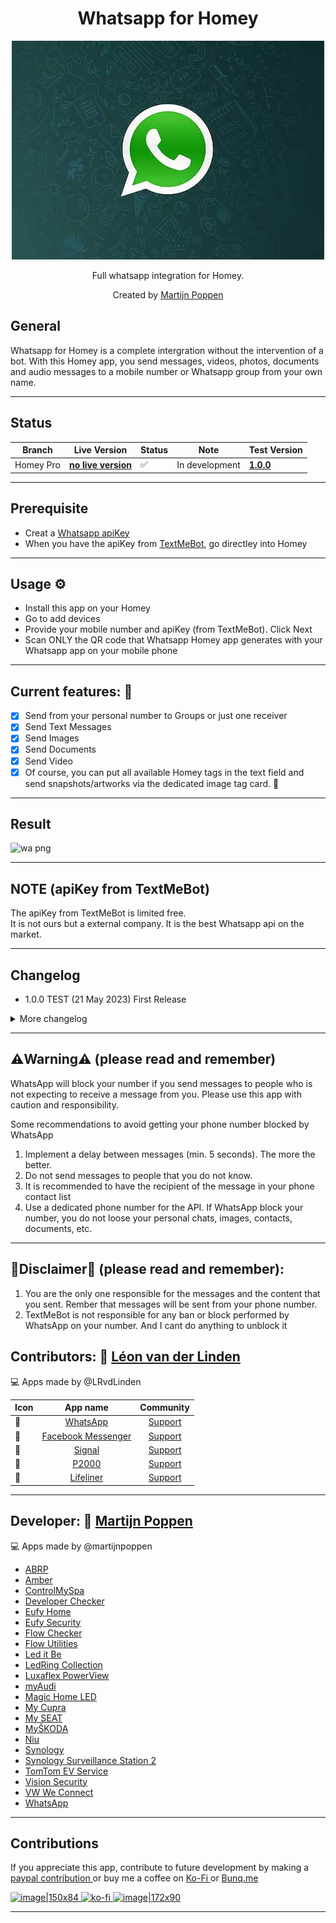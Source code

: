 <h1 align="center">Whatsapp for Homey</h1>

<p align="center">
  <a href="https://homey.app/nl-nl/apps/author/5e2daad2e3e0da0ca754b6a8/page/0/">
    <img src="https://raw.githubusercontent.com/martijnpoppen/com.whatsapp/main/assets/images/large.jpg" />
  </a>
</p>

<p align="center">Full whatsapp integration for Homey.</p>


<p align="center">Created by <a href="https://homey.app/nl-nl/apps/author/5e2daad2e3e0da0ca754b6a8/page/0/">Martijn Poppen</a></p> 
  

## General
Whatsapp for Homey is a complete intergration without the intervention of a bot. With this Homey app, you send messages, videos, photos, documents and audio messages to a mobile number or Whatsapp group from your own name.


---


## Status

|Branch|Live Version|Status|Note| Test Version |
| --- | --- | --- | --- | --- |
|Homey Pro|**[no live version](https://homey.app/nl-nl/app/martijnpoppen/com.whatsapp)**|:white_check_mark:|In development| **[1.0.0](https://homey.app/nl-nl/app/martijnpoppen/com.whatsapp/test)** |

---

## Prerequisite
- Creat a [Whatsapp apiKey](https://textmebot.com/#lepopup-NewApiKey) 
- When you have the apiKey from [TextMeBot](https://textmebot.com/#lepopup-NewApiKey), go directley into Homey

---

## Usage ⚙
- Install this app on your Homey
- Go to add devices
- Provide your mobile number and apiKey (from TextMeBot). Click Next
- Scan ONLY the QR code that Whatsapp Homey app generates with your Whatsapp app on your mobile phone

---

## Current features: 🔧
- [x] Send from your personal number to Groups or just one receiver
- [x] Send Text Messages
- [x] Send Images
- [x] Send Documents
- [x] Send Video
- [x] Of course, you can put all available Homey tags in the text field and send snapshots/artworks via the dedicated image tag card. :tada:

---

## Result
![wa png](https://github.com/martijnpoppen/com.whatsapp/assets/77990847/6ce276c0-5923-422c-9a50-4327176a3a23)

---

## NOTE (apiKey from TextMeBot)
The apiKey from TextMeBot is limited free. <br>
It is not ours but a external company. It is the best Whatsapp api on the market.


---

## Changelog
- 1.0.0 TEST (21 May 2023) First Release

<details>
<summary>More changelog</summary>
<br><br>
<pre>
- 0.0.1 Initinal release
</pre>
</details>

---

## ⚠️Warning⚠️ (please read and remember)
WhatsApp will block your number if you send messages to people who is not expecting to receive a message from you.
Please use this app with caution and responsibility.

Some recommendations to avoid getting your phone number blocked by WhatsApp
1) Implement a delay between messages (min. 5 seconds). The more the better.
2) Do not send messages to people that you do not know.
3) It is recommended to have the recipient of the message in your phone contact list
4) Use a dedicated phone number for the API. If WhatsApp block your number, you do not loose your personal chats, images, contacts, documents, etc.

---

## 🚨Disclaimer🚨 (please read and remember):
1) You are the only one responsible for the messages and the content that you sent. Rember that messages will be sent from your phone number.
2) TextMeBot is not responsible for any ban or block performed by WhatsApp on your number. And I cant do anything to unblock it


## Contributors: 🔧 <a href="https://homey.app/nl-nl/apps/author/5d4da77a2c836a50f6936070/page/0/">Léon van der Linden</a>

💻 Apps made by @LRvdLinden

| Icon | App name | Community |
|------|:--------------:|:-------:|
| 💬 | [WhatsApp](https://homey.app/nl-nl/app/martijnpoppen/com.whatsapp) | [Support](https://community.homey.app/t/app-pro-facebook-messenger-coming-soon/84702) |
| 💬 | [Facebook Messenger](https://homey.app/nl-nl/app/nl.lrvdlinden.fb/Facebook-Messenger/test/) | [Support](https://community.homey.app/t/app-pro-facebook-messenger-coming-soon/84702) |
| 💬 | [Signal](https://homey.app/nl-nl/app/nl.lrvdlinden.signal/test/) | [Support](https://community.homey.app/t/app-pro-signal-messenger/83624) |
| 🚨 | [P2000](https://homey.app/nl-nl/app/nl.lrvdlinden.p2000/test/) | [Support](https://community.homey.app/t/app-pro-p2000/83738) |
| 🚁 | [Lifeliner](https://homey.app/nl-nl/app/nl.lrvdlinden.lifeliner/test/) | [Support](https://community.homey.app/t/app-pro-lifeline-alerts-for-homey/83742) |

---
## Developer: 🔧 <a href="https://homey.app/nl-nl/apps/author/5e2daad2e3e0da0ca754b6a8/page/0/">Martijn Poppen</a>

💻 Apps made by @martijnpoppen

* [ABRP ](https://community.homey.app/t/app-pro-a-better-route-planner-abrp/81861)
* [Amber](https://community.homey.app/t/app-amber-pro/50486)
* [ControlMySpa ](https://community.homey.app/t/app-pro-controlmyspa/57870)
* [Developer Checker ](https://github.com/martijnpoppen)
* [Eufy Home](https://community.homey.app/t/app-eufy-home/46610)
* [Eufy Security](https://community.homey.app/t/app-eufy-security/44921)
* [Flow Checker](https://community.homey.app/t/app-flowchecker/50986)
* [Flow Utilities ](https://community.homey.app/t/app-pro-flow-utilities/53027)
* [Led it Be](https://community.homey.app/t/app-pro-led-it-be/64674)
* [LedRing Collection](https://community.homey.app/t/app-led-ring-collection/44946)
* [Luxaflex PowerView ](https://community.homey.app/t/app-pro-powerview-luxaflex-hunter-douglas/71319)
* [myAudi](https://community.homey.app/t/app-pro-development-vag-connect-we-connect-myaudi-myskoda-my-seat/62196)
* [Magic Home LED](https://community.homey.app/t/app-magic-home-led/1750)
* [My Cupra](https://community.homey.app/t/app-pro-development-vag-connect-we-connect-myaudi-myskoda-my-seat/62196)
* [My SEAT](https://community.homey.app/t/app-pro-development-vag-connect-we-connect-myaudi-myskoda-my-seat/62196)
* [MyŠKODA](https://community.homey.app/t/app-pro-development-vag-connect-we-connect-myaudi-myskoda-my-seat/62196)
* [Niu](https://community.homey.app/t/app-niu/46185)
* [Synology](https://community.homey.app/t/app-synology-diskstation/49744)
* [Synology Surveillance Station 2](https://community.homey.app/t/app-pro-surveillance-station/71552)
* [TomTom EV Service ](https://community.homey.app/t/app-pro-tomtom-ev-service/58383)
* [Vision Security](https://community.homey.app/t/app-vision-security/44945)
* [VW We Connect](https://community.homey.app/t/app-pro-development-vag-connect-we-connect-myaudi-myskoda-my-seat/62196)
* [WhatsApp](https://homey.app/nl-nl/app/martijnpoppen/com.whatsapp)



---
## Contributions
If you appreciate this app, contribute to future development by making a [paypal contribution ](https://www.paypal.me/martijnpoppen)
or buy me a coffee on [Ko-Fi ](https://ko-fi.com/martijnpoppen#checkoutModal) or [Bunq.me ](https://bunq.me/MartijnPoppen)

[![image|150x84](upload://5Rtagdo7TObzh9u8haIuXaXBJbc) ](https://paypal.me/martijnpoppen) [![ko-fi](https://ko-fi.com/img/githubbutton_sm.svg) ](https://ko-fi.com/martijnpoppen#checkoutModal)[![image|172x90](upload://iSgqkM7Zaw5s5hwVVnAqXNDQLG9) ](https://bunq.me/MartijnPoppen)

---
